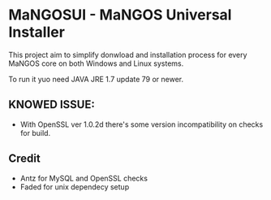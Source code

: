 # MaNGOSUI - MaNGOS Universal Installer

This  project aim to simplify donwload and installation process for every MaNGOS core on both Windows and Linux systems.

To run it yuo need JAVA JRE 1.7 update 79 or newer.

## KNOWED ISSUE:
- With OpenSSL ver 1.0.2d there's some version incompatibility on checks for build.

## Credit
- Antz for MySQL and OpenSSL checks
- Faded for unix dependecy setup